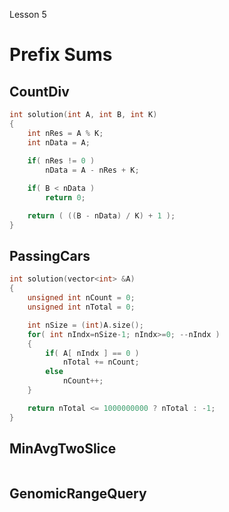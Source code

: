Lesson 5
# Prefix Sums

## CountDiv
```cpp
int solution(int A, int B, int K)
{
	int nRes = A % K;
	int nData = A;
	
	if( nRes != 0 )
		nData = A - nRes + K;

	if( B < nData ) 
		return 0;

	return ( ((B - nData) / K) + 1 );
}
```

## PassingCars
```cpp
int solution(vector<int> &A)
{
	unsigned int nCount = 0;
	unsigned int nTotal = 0;

	int nSize = (int)A.size();
	for( int nIndx=nSize-1; nIndx>=0; --nIndx )
	{
		if( A[ nIndx ] == 0 )
			nTotal += nCount;
		else
			nCount++;
	}

	return nTotal <= 1000000000 ? nTotal : -1;
}
```

## MinAvgTwoSlice
```cpp

```

## GenomicRangeQuery
```cpp

```
